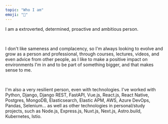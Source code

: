 ```yaml
---
topic: "Who I am"
emoji: "🤫"
---
```


I am a extroverted, determined, proactive and ambitious person.

<br/>

I don't like sameness and complacency, so I'm always looking to evolve and grow as a person and professional, through courses, lectures, videos, and even advice from other people, as I like to make a positive impact on environments I'm in and to be part of something bigger, and that makes sense to me.

<br/>

I'm also a very resilient person, even with technologies. I've worked with Python, Django, Django REST, FastAPI, Vue.js, React.js, React Native, Postgres, MongoDB, Elasticsearch, Elastic APM, AWS, Azure DevOps, Pandas, Selenium... as well as other technologies in personal/study projects, such as Node.js, Express.js, Nuxt.js, Next.js, Astro.build, Kubernetes, Istio.

